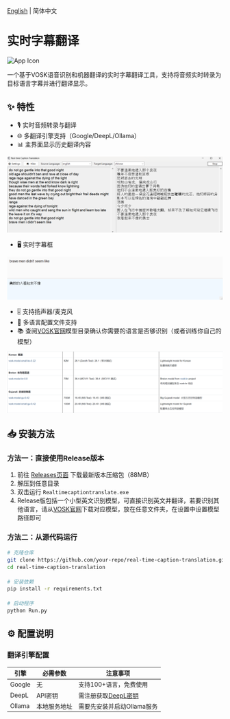 [English](README_en.md) | 简体中文

# 实时字幕翻译

![App Icon](C.ico) 

一个基于VOSK语音识别和机器翻译的实时字幕翻译工具，支持将音频实时转录为目标语言字幕并进行翻译显示。

## ✨ 特性

- 🎙️ 实时音频转录与翻译
- 🌐 多翻译引擎支持（Google/DeepL/Ollama）
- 📊 主界面显示历史翻译内容

<div align="center">
    <img src="./images/main window.png">
</div>

- 🖥️ 实时字幕框

<div align="center">
    <img src="./images/monitor window.png">
</div>

- 🎚️ 支持扬声器/麦克风
- 🔧 多语言配置文件支持
- 📚 查阅[VOSK官网](https://alphacephei.com/vosk/models)模型目录确认你需要的语言是否够识别（或者训练你自己的模型）

<div align="center">
    <img src="./images/VOSK_model.png">
</div>

## 📥 安装方法

### 方法一：直接使用Release版本

1. 前往 [Releases页面](https://github.com/tuzibr/Real_time_caption_translate/releases/tag/v1.0.0) 下载最新版本压缩包（88MB）
2. 解压到任意目录
3. 双击运行 `Realtimecaptiontranslate.exe`
4. Release版包括一个小型英文识别模型，可直接识别英文并翻译，若要识别其他语言，请从[VOSK官网](https://alphacephei.com/vosk/models)下载对应模型，放在任意文件夹，在设置中设置模型路径即可

### 方法二：从源代码运行

```bash
# 克隆仓库
git clone https://github.com/your-repo/real-time-caption-translation.git
cd real-time-caption-translation

# 安装依赖
pip install -r requirements.txt

# 启动程序
python Run.py
```


## ⚙️ 配置说明

### 翻译引擎配置

| 引擎    | 必需参数         | 注意事项                      |
|---------|------------------|-----------------------------|
| Google  | 无              | 支持100+语言，免费使用       |
| DeepL   | API密钥         | 需注册获取[DeepL密钥](https://www.deepl.com) |
| Ollama  | 本地服务地址     | 需要先安装并启动Ollama服务   |


